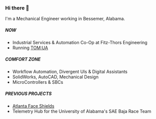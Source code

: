 ### Hi there 👋

I'm a Mechanical Engineer working in Bessemer, Alabama. 

##### NOW

- Industrial Services & Automation Co-Op at Fitz-Thors Engineering
- Running [TOM:UA](https://nfe213.github.io/tom-ua/)

##### COMFORT ZONE

- Workflow Automation, Divergent UIs & Digital Assistants
- SolidWorks, AutoCAD, Mechanical Design
- MicroControllers & SBCs

##### PREVIOUS PROJECTS

- [Atlanta Face Shields](http://atlantafaceshields.com/index-old#cta)
- Telemetry Hub for the University of Alabama's SAE Baja Race Team
